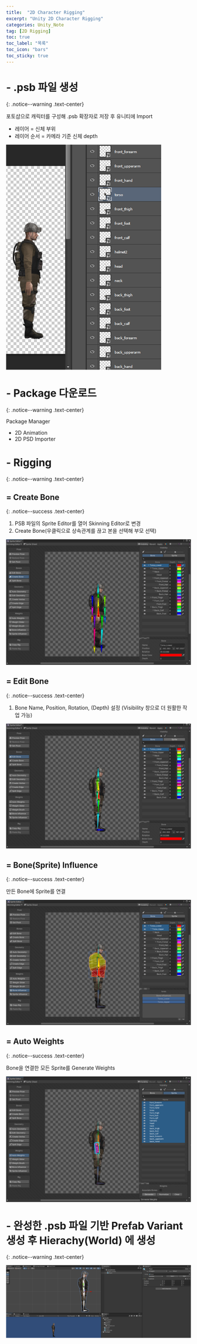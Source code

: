 ```yaml
---
title:  "2D Character Rigging"
excerpt: "Unity 2D Character Rigging"
categories: Unity_Note
tag: [2D Rigging]
toc: true
toc_label: "목록"
toc_icon: "bars"
toc_sticky: true
---
```


# - .psb 파일 생성
{: .notice--warning .text-center}

포토샵으로 캐릭터를 구성해 .psb 확장자로 저장 후 유니티에 Import

- 레이어 = 신체 부위
- 레이어 순서 = 카메라 기준 신체 depth

<img src="/img/Unity/Unity_Note/2023_08_23_create_psb_file.png"/>

# - Package 다운로드
{: .notice--warning .text-center}

Package Manager
- 2D Animation
- 2D PSD Importer

# - Rigging
{: .notice--warning .text-center}

## = Create Bone
{: .notice--success .text-center}

1. PSB 파일의 Sprite Editor를 열어 Skinning Editor로 변경
2. Create Bone(우클릭으로 상속관계를 끊고 본을 선택해 부모 선택)

<img src="/img/Unity/Unity_Note/2023_08_23_create_bone.png"/>

## = Edit Bone
{: .notice--success .text-center}

1. Bone Name, Position, Rotation, (Depth) 설정 (Visibility 창으로 더 원활한 작업 가능)

<img src="/img/Unity/Unity_Note/2023_08_23_edit_bone.png"/>

## = Bone(Sprite) Influence
{: .notice--success .text-center}

만든 Bone에 Sprite를 연결

<img src="/img/Unity/Unity_Note/2023_08_23_bone_influence.png"/>

## = Auto Weights
{: .notice--success .text-center}

Bone을 연결한 모든 Sprite를 Generate Weights

<img src="/img/Unity/Unity_Note/2023_08_23_auto_weights.png"/>

# - 완성한 .psb 파일 기반 Prefab Variant 생성 후 Hierachy(World) 에 생성
{: .notice--warning .text-center}

<img src="/img/Unity/Unity_Note/2023_08_23_prefab_variant.png"/>
